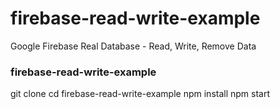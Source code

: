 # firebase-read-write-example
Google Firebase Real Database - Read, Write, Remove Data

### firebase-read-write-example
git clone
cd firebase-read-write-example
npm install
npm start

